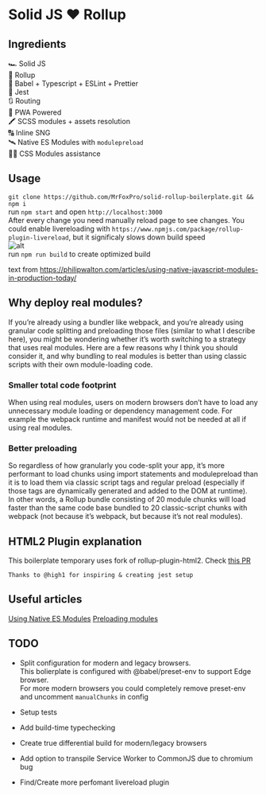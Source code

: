 # Solid JS ❤ Rollup

## Ingredients

🏎 Solid JS  
🍣 Rollup  
🧼 Babel + Typescript + ESLint + Prettier  
📑 Jest  
🔃 Routing  
📴 PWA Powered  
🖍 SCSS modules + assets resolution  
🔠 Inline SNG  
🛰 Native ES Modules with `modulepreload`  
👨‍💻 CSS Modules assistance

## Usage

`git clone https://github.com/MrFoxPro/solid-rollup-boilerplate.git && npm i`  
run `npm start` and open `http://localhost:3000`  
After every change you need manually reload page to see changes. You could enable livereloading with `https://www.npmjs.com/package/rollup-plugin-livereload`, but it significaly slows down build speed  
![alt](https://i.imgur.com/Dupj25y.png)  
run `npm run build` to create optimized build

text from https://philipwalton.com/articles/using-native-javascript-modules-in-production-today/

## Why deploy real modules?

If you’re already using a bundler like webpack, and you’re already using granular code splitting and preloading those files (similar to what I describe here), you might be wondering whether it’s worth switching to a strategy that uses real modules. Here are a few reasons why I think you should consider it, and why bundling to real modules is better than using classic scripts with their own module-loading code.

### Smaller total code footprint

When using real modules, users on modern browsers don’t have to load any unnecessary module loading or dependency management code. For example the webpack runtime and manifest would not be needed at all if using real modules.

### Better preloading

So regardless of how granularly you code-split your app, it’s more performant to load chunks using import statements and modulepreload than it is to load them via classic script tags and regular preload (especially if those tags are dynamically generated and added to the DOM at runtime).  
In other words, a Rollup bundle consisting of 20 module chunks will load faster than the same code base bundled to 20 classic-script chunks with webpack (not because it’s webpack, but because it’s not real modules).

## HTML2 Plugin explanation

This boilerplate temporary uses fork of rollup-plugin-html2. Check [this PR](https://github.com/mentaljam/rollup-plugin-html2/pull/7)

`Thanks to @high1 for inspiring & creating jest setup`

## Useful articles

[Using Native ES Modules](https://philipwalton.com/articles/using-native-javascript-modules-in-production-today)
[Preloading modules](https://developers.google.com/web/updates/2017/12/modulepreload)

## TODO

- Split configuration for modern and legacy browsers.  
  This bolierplate is configured with @babel/preset-env to support Edge browser.  
  For more modern browsers you could completely remove preset-env and uncomment `manualChunks` in config

- Setup tests
- Add build-time typechecking
- Create true differential build for modern/legacy browsers
- Add option to transpile Service Worker to CommonJS due to chromium bug
- Find/Create more perfomant livereload plugin
